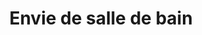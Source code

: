 ---
title: "Envie de salle de bain"
url: /mondeville/envie-de-salle-de-bain/
shop: salle de bains
---
